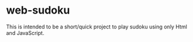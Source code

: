 # web-sudoku

This is intended to be a short/quick project to play sudoku using only Html and JavaScript.
